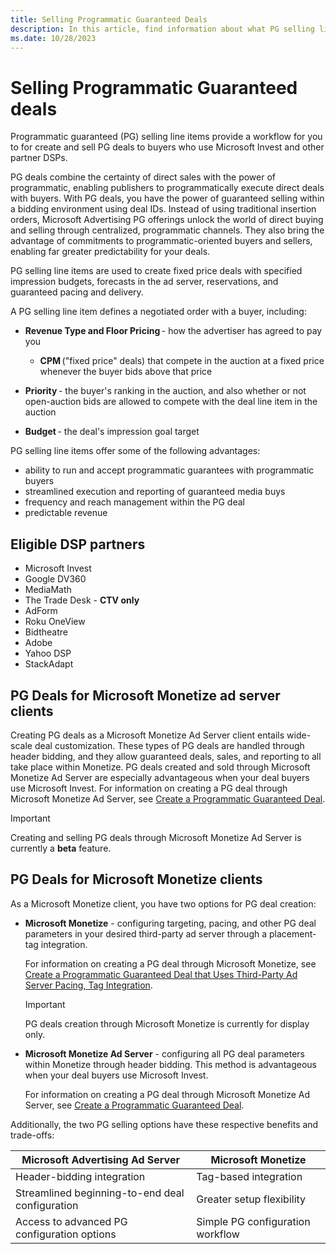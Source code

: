 ```yaml
---
title: Selling Programmatic Guaranteed Deals
description: In this article, find information about what PG selling line items are and how to create and sell PG deals to various clients.
ms.date: 10/28/2023
---
```


# Selling Programmatic Guaranteed deals

Programmatic guaranteed (PG) selling line items provide a workflow for you to for create and sell PG deals to buyers who use Microsoft Invest and other partner DSPs.

PG deals combine the certainty of direct sales with the power of programmatic, enabling publishers to programmatically execute direct deals with buyers. With PG deals, you have the power of guaranteed selling within a bidding environment using deal IDs. Instead of using traditional insertion orders, Microsoft Advertising PG offerings unlock the world of direct buying and selling through centralized, programmatic channels. They also bring the advantage of commitments to programmatic-oriented buyers and sellers, enabling far greater predictability for your deals.

PG selling line items are used to create fixed price deals with specified impression budgets, forecasts in the ad server, reservations, and guaranteed pacing and delivery.

A PG selling line item defines a negotiated order with a buyer, including:

- **Revenue Type and Floor Pricing** - how the advertiser has agreed to pay you

  - **CPM** ("fixed price" deals) that compete in the auction at a fixed price whenever the buyer bids above that price

- **Priority** - the buyer's ranking in the auction, and also whether or not open-auction bids are allowed to compete with the deal line item in the auction

- **Budget** - the deal's impression goal target

PG selling line items offer some of the following advantages:

- ability to run and accept programmatic guarantees with programmatic buyers
- streamlined execution and reporting of guaranteed media buys
- frequency and reach management within the PG deal
- predictable revenue

## Eligible DSP partners

- Microsoft Invest
- Google DV360
- MediaMath
- The Trade Desk - **CTV only**
- AdForm
- Roku OneView
- Bidtheatre
- Adobe
- Yahoo DSP
- StackAdapt

## PG Deals for Microsoft Monetize ad server clients

Creating PG deals as a Microsoft Monetize Ad Server client entails wide-scale deal customization. These types of PG deals are handled through header bidding, and they allow guaranteed deals, sales, and reporting to all take place within Monetize. PG deals created and sold through Microsoft Monetize Ad Server are especially advantageous when your deal buyers use Microsoft Invest. For information on creating a PG deal through Microsoft Monetize Ad Server, see [Create a Programmatic Guaranteed Deal](create-a-programmatic-guaranteed-selling-line-item.md).

> [!IMPORTANT]
> Creating and selling PG deals through Microsoft Monetize Ad Server is currently a **beta** feature.

## PG Deals for Microsoft Monetize clients

As a Microsoft Monetize client, you have two options for PG deal creation:

- **Microsoft Monetize** - configuring targeting, pacing, and other PG deal parameters in your desired third-party ad server through a placement-tag integration.
  
    For information on creating a PG deal through Microsoft Monetize, see [Create a Programmatic Guaranteed Deal that Uses Third-Party Ad Server Pacing, Tag Integration](create-a-programmatic-guaranteed-selling-line-item-ssp.md).

    > [!IMPORTANT]
    > PG deals creation through Microsoft Monetize is currently for display only.

- **Microsoft Monetize Ad Server** - configuring all PG deal parameters within Monetize through header bidding. This method is advantageous when your deal buyers use Microsoft Invest.

    For information on creating a PG deal through Microsoft Monetize Ad Server, see [Create a Programmatic Guaranteed Deal](create-a-programmatic-guaranteed-selling-line-item.md).

Additionally, the two PG selling options have these respective benefits and trade-offs:

| Microsoft Advertising Ad Server | Microsoft Monetize |
|---|---|
| Header-bidding integration | Tag-based integration |
| Streamlined beginning-to-end deal configuration | Greater setup flexibility |
| Access to advanced PG configuration options | Simple PG configuration workflow |
